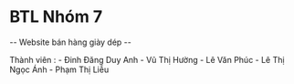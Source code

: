 # BTL Nhóm 7 
-- Website bán hàng giày dép -- 

Thành viên : - Đinh Đăng Duy Anh
             - Vũ Thị Hường
             - Lê Văn Phúc
             - Lê Thị Ngọc Ánh 
             - Phạm Thị Liễu 
